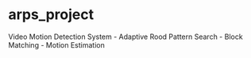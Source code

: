 # arps_project
Video Motion Detection System - Adaptive Rood Pattern Search - Block Matching - Motion Estimation
